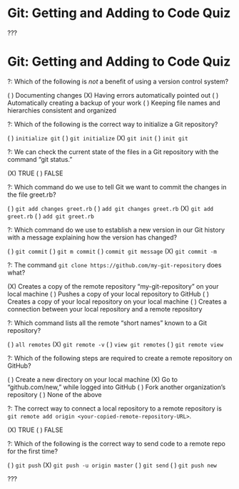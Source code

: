 # Git: Getting and Adding to Code Quiz

???

# Git: Getting and Adding to Code Quiz

?: Which of the following is *not* a benefit of using a version control system?

( ) Documenting changes
(X) Having errors automatically pointed out
( ) Automatically creating a backup of your work
( ) Keeping file names and hierarchies consistent and organized

?: Which of the following is the correct way to initialize a Git repository?

( ) `initialize git`
( ) `git initialize`
(X) `git init`
( ) `init git`

?: We can check the current state of the files in a Git repository with the command “git status.”

(X) TRUE
( ) FALSE

?: Which command do we use to tell Git we want to commit the changes in the file greet.rb?

( ) `git add changes greet.rb`
( ) `add git changes greet.rb`
(X) `git add greet.rb`
( ) `add git greet.rb`

?: Which command do we use to establish a new version in our Git history with a message explaining how the version has changed?

( ) `git commit`
( ) `git m commit`
( ) `commit git message`
(X) `git commit -m`

?: The command `git clone https://github.com/my-git-repository` does what?

(X) Creates a copy of the remote repository “my-git-repository” on your local machine
( ) Pushes a copy of your local repository to GitHub
( ) Creates a copy of your local repository on your local machine
( ) Creates a connection between your local repository and a remote repository

?: Which command lists all the remote “short names” known to a Git repository?

( ) `all remotes`
(X) `git remote -v`
( ) `view git remotes`
( ) `git remote view`

?: Which of the following steps are required to create a remote repository on GitHub?

( ) Create a new directory on your local machine
(X) Go to “github.com/new,” while logged into GitHub
( ) Fork another organization’s repository
( ) None of the above

?: The correct way to connect a local repository to a remote repository is `git remote add origin <your-copied-remote-repository-URL>`.

(X) TRUE
( ) FALSE

?: Which of the following is the correct way to send code to a remote repo for the first time?

( ) `git push`
(X) `git push -u origin master`
( ) `git send`
( ) `git push new`

???
